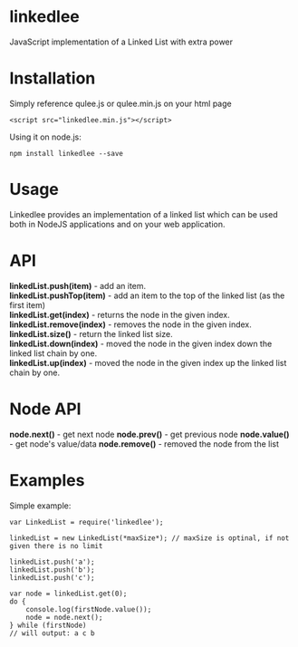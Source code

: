 # linkedlee

JavaScript implementation of a Linked List with extra power

# Installation 

Simply reference qulee.js or qulee.min.js on your html page

```
<script src="linkedlee.min.js"></script>
```

Using it on node.js:

```
npm install linkedlee --save
```

# Usage

Linkedlee provides an implementation of a linked list which can be used both in NodeJS applications and on your web application.   

# API

**linkedList.push(item)** - add an item.  
**linkedList.pushTop(item)** - add an item to the top of the linked list (as the first item)    
**linkedList.get(index)** - returns the node in the given index.  
**linkedList.remove(index)** - removes the node in the given index.    
**linkedList.size()** - return the linked list size.   
**linkedList.down(index)** - moved the node in the given index down the linked list chain by one.    
**linkedList.up(index)** - moved the node in the given index up the linked list chain by one.                              

# Node API

**node.next()** - get next node
**node.prev()** - get previous node
**node.value()** - get node's value/data
**node.remove()** - removed the node from the list
 
# Examples

Simple example:
```
var LinkedList = require('linkedlee');

linkedList = new LinkedList(*maxSize*); // maxSize is optinal, if not given there is no limit 

linkedList.push('a');
linkedList.push('b');
linkedList.push('c');

var node = linkedList.get(0); 
do {
    console.log(firstNode.value());
    node = node.next();
} while (firstNode)
// will output: a c b

```